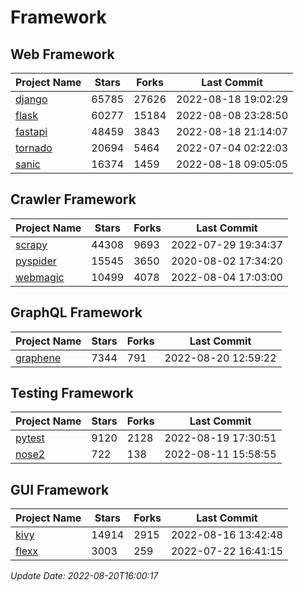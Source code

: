 # Framework

## Web Framework
| Project Name | Stars | Forks | Last Commit |
| ------------ | ----- | ----- | ----------- |
| [django](https://github.com/django/django) | 65785 | 27626 | 2022-08-18 19:02:29 |
| [flask](https://github.com/pallets/flask) | 60277 | 15184 | 2022-08-08 23:28:50 |
| [fastapi](https://github.com/tiangolo/fastapi) | 48459 | 3843 | 2022-08-18 21:14:07 |
| [tornado](https://github.com/tornadoweb/tornado) | 20694 | 5464 | 2022-07-04 02:22:03 |
| [sanic](https://github.com/sanic-org/sanic) | 16374 | 1459 | 2022-08-18 09:05:05 |

## Crawler Framework
| Project Name | Stars | Forks | Last Commit |
| ------------ | ----- | ----- | ----------- |
| [scrapy](https://github.com/scrapy/scrapy) | 44308 | 9693 | 2022-07-29 19:34:37 |
| [pyspider](https://github.com/binux/pyspider) | 15545 | 3650 | 2020-08-02 17:34:20 |
| [webmagic](https://github.com/code4craft/webmagic) | 10499 | 4078 | 2022-08-04 17:03:00 |

## GraphQL Framework
| Project Name | Stars | Forks | Last Commit |
| ------------ | ----- | ----- | ----------- |
| [graphene](https://github.com/graphql-python/graphene) | 7344 | 791 | 2022-08-20 12:59:22 |

## Testing Framework
| Project Name | Stars | Forks | Last Commit |
| ------------ | ----- | ----- | ----------- |
| [pytest](https://github.com/pytest-dev/pytest) | 9120 | 2128 | 2022-08-19 17:30:51 |
| [nose2](https://github.com/nose-devs/nose2) | 722 | 138 | 2022-08-11 15:58:55 |

## GUI Framework
| Project Name | Stars | Forks | Last Commit |
| ------------ | ----- | ----- | ----------- |
| [kivy](https://github.com/kivy/kivy) | 14914 | 2915 | 2022-08-16 13:42:48 |
| [flexx](https://github.com/flexxui/flexx) | 3003 | 259 | 2022-07-22 16:41:15 |

*Update Date: 2022-08-20T16:00:17*